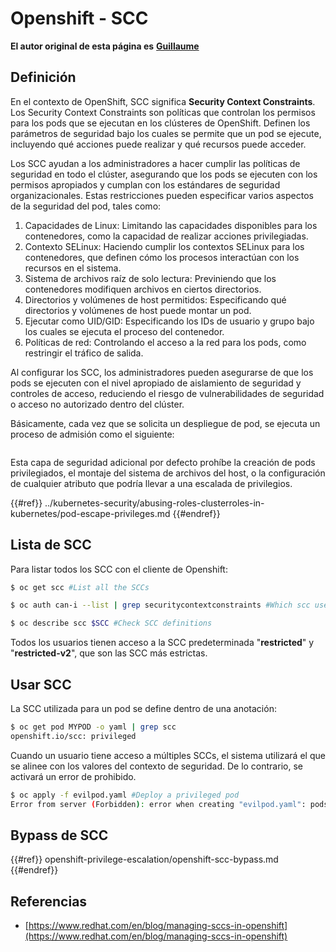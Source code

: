 # Openshift - SCC

**El autor original de esta página es** [**Guillaume**](https://www.linkedin.com/in/guillaume-chapela-ab4b9a196)

## Definición

En el contexto de OpenShift, SCC significa **Security Context Constraints**. Los Security Context Constraints son políticas que controlan los permisos para los pods que se ejecutan en los clústeres de OpenShift. Definen los parámetros de seguridad bajo los cuales se permite que un pod se ejecute, incluyendo qué acciones puede realizar y qué recursos puede acceder.

Los SCC ayudan a los administradores a hacer cumplir las políticas de seguridad en todo el clúster, asegurando que los pods se ejecuten con los permisos apropiados y cumplan con los estándares de seguridad organizacionales. Estas restricciones pueden especificar varios aspectos de la seguridad del pod, tales como:

1. Capacidades de Linux: Limitando las capacidades disponibles para los contenedores, como la capacidad de realizar acciones privilegiadas.
2. Contexto SELinux: Haciendo cumplir los contextos SELinux para los contenedores, que definen cómo los procesos interactúan con los recursos en el sistema.
3. Sistema de archivos raíz de solo lectura: Previniendo que los contenedores modifiquen archivos en ciertos directorios.
4. Directorios y volúmenes de host permitidos: Especificando qué directorios y volúmenes de host puede montar un pod.
5. Ejecutar como UID/GID: Especificando los IDs de usuario y grupo bajo los cuales se ejecuta el proceso del contenedor.
6. Políticas de red: Controlando el acceso a la red para los pods, como restringir el tráfico de salida.

Al configurar los SCC, los administradores pueden asegurarse de que los pods se ejecuten con el nivel apropiado de aislamiento de seguridad y controles de acceso, reduciendo el riesgo de vulnerabilidades de seguridad o acceso no autorizado dentro del clúster.

Básicamente, cada vez que se solicita un despliegue de pod, se ejecuta un proceso de admisión como el siguiente:

<figure><img src="../../images/Managing SCCs in OpenShift-1.png" alt=""><figcaption></figcaption></figure>

Esta capa de seguridad adicional por defecto prohíbe la creación de pods privilegiados, el montaje del sistema de archivos del host, o la configuración de cualquier atributo que podría llevar a una escalada de privilegios.

{{#ref}}
../kubernetes-security/abusing-roles-clusterroles-in-kubernetes/pod-escape-privileges.md
{{#endref}}

## Lista de SCC

Para listar todos los SCC con el cliente de Openshift:
```bash
$ oc get scc #List all the SCCs

$ oc auth can-i --list | grep securitycontextconstraints #Which scc user can use

$ oc describe scc $SCC #Check SCC definitions
```
Todos los usuarios tienen acceso a la SCC predeterminada "**restricted**" y "**restricted-v2**", que son las SCC más estrictas.

## Usar SCC

La SCC utilizada para un pod se define dentro de una anotación:
```bash
$ oc get pod MYPOD -o yaml | grep scc
openshift.io/scc: privileged
```
Cuando un usuario tiene acceso a múltiples SCCs, el sistema utilizará el que se alinee con los valores del contexto de seguridad. De lo contrario, se activará un error de prohibido.
```bash
$ oc apply -f evilpod.yaml #Deploy a privileged pod
Error from server (Forbidden): error when creating "evilpod.yaml": pods "evilpod" is forbidden: unable to validate against any security context constrain
```
## Bypass de SCC

{{#ref}}
openshift-privilege-escalation/openshift-scc-bypass.md
{{#endref}}

## Referencias

- [https://www.redhat.com/en/blog/managing-sccs-in-openshift](https://www.redhat.com/en/blog/managing-sccs-in-openshift)
